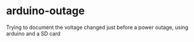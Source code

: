 # arduino-outage
Trying to document the voltage changed just before a power outage, using arduino and a SD card

